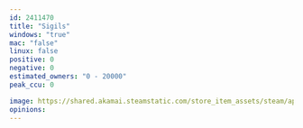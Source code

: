 ```yaml
---
id: 2411470
title: "Sigils"
windows: "true"
mac: "false"
linux: false
positive: 0
negative: 0
estimated_owners: "0 - 20000"
peak_ccu: 0

image: https://shared.akamai.steamstatic.com/store_item_assets/steam/apps/2411470/header.jpg?t=1710439701
opinions:
---
```

